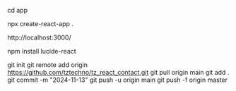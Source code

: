 cd app

npx create-react-app .

http://localhost:3000/

npm install lucide-react

git init
git remote add origin https://github.com/tztechno/tz_react_contact.git
git pull origin main
git add .
git commit -m "2024-11-13"
git push -u origin  main
git push -f origin master